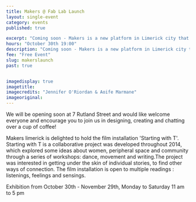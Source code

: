 ```yaml
---
title: Makers @ Fab Lab Launch
layout: single-event
category: events
published: true

excerpt: "Coming soon - Makers is a new platform in Limerick city that aims to celebrate design and facilitates conversation between disciplines. "
hours: "October 30th 19:00"
description: "Coming soon - Makers is a new platform in Limerick city that aims to celebrate design and facilitates conversation between disciplines."
fee: "Free Event"
slug: makerslaunch
past: true


imagedisplay: true
imagetitle:
imagecredits: "Jennifer O'Riordan & Aoife Marmane"
imageoriginal:
---
```


We will be opening soon at 7 Rutland Street and would like welcome everyone and encourage you to join us in designing, creating and chatting over a cup of coffee!

Makers limerick is delighted to hold the film installation 'Starting with T'. Starting with T is a collaborative project was developed throughout 2014, which explored some ideas about women, peripheral space and community through a series of workshops: dance, movement and writing.The project was interested in getting under the skin of individual stories, to find other ways of connection. The film installation is open to multiple readings : listenings, feelings and sensings.

Exhibition from October 30th - November 29th, Monday to Saturday 11 am to 5 pm
